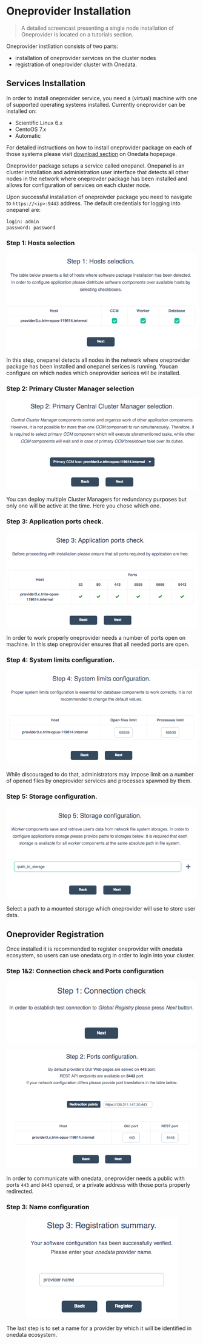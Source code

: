 # Oneprovider Installation

> A detailed screencast presenting a single node installation of Oneprovider is located on a tutorials section.

Oneprovider instllation consists of two parts:
* installation of oneprovider services on the cluster nodes
* registration of oneprovider cluster with Onedata.

## Services Installation

In order to install oneprovider service, you need a (virtual) machine with one of supported operating systems installed. Currently oneprovider can be installed on:
* Scientific Linux 6.x
* CentoOS 7.x
* Automatic

For detailed instructions on how to install oneprovider package on each of those systems please visit [download section](https://onedata.org/download) on Onedata hopepage.

Oneprovider package setups a service called onepanel. Onepanel is an cluster installation and administration user interface that detects all other nodes in the network where oneprovder package has been installed and allows for configuration of services on each cluster node.

Upon successful installation of oneproivder package you need to navigate to `https://<ip>:9443` address. The default credentials for logging into onepanel are:
~~~
login: admin
password: password
~~~

### Step 1: Hosts selection

<p align="center"><img src="img/admin/step1_host_selection.png"></p>

In this step, onepanel detects all nodes in the network where oneprovider package has been installed and onepanel serices is running. Youcan configure on which nodes which oneprovider serices will be installed.


### Step 2: Primary Cluster Manager selection

<p align="center"><img src="img/admin/step2_primary_cm_selection.png"></p>

You can deploy multiple Cluster Managers for redundancy purposes but only one will be active at the time. Here you chose which one.

### Step 3: Application ports check.

<p align="center"><img src="img/admin/step3_ports_check.png"></p>

In order to work properly oneprovider needs a number of ports open on machine. In this step oneprovider ensures that all needed ports are open.


### Step 4: System limits configuration.

<p align="center"><img src="img/admin/step4_system_limists.png"></p>

While discouraged to do that, administrators may impose limit on a number of opened files by oneprovider services and processes spawned by them.


### Step 5: Storage configuration.

<p align="center"><img src="img/admin/step5_path_to_storage.png"></p>

Select a path to a mounted storage which oneprovider will use to store user data.

## Oneprovider Registration
Once installed it is recommended to register oneprovider with onedata ecosystem, so users can use onedata.org in order to login into your cluster.

### Step 1&2: Connection check and Ports configuration
<p align="center"><img src="img/admin/rstrep1_info.png"></p>

<p align="center"><img src="img/admin/rstep2_ports.png"></p>

In order to communicate with onedata, oneprovider needs a public with ports `443` and `8443` opened, or a private address with those ports properly redirected.

### Step 3: Name configuration
<p align="center"><img src="img/admin/rstep2_name.png"></p>
The last step is to set a name for a provider by which it will be identified in onedata ecosystem.
